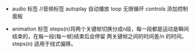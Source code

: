 - audio 标签 //音频标签
autoplay 自动播放
loop 无限循环
controls 添加控制面板

- animation 标签
steps(n)将两个关键帧切换分成n段，每一段都是运动是瞬间结束的，在每一段(每一帧)结束后会停留 两关键帧之间的时间差/n 的时间。
steps(n) 适用于线式偏移。
